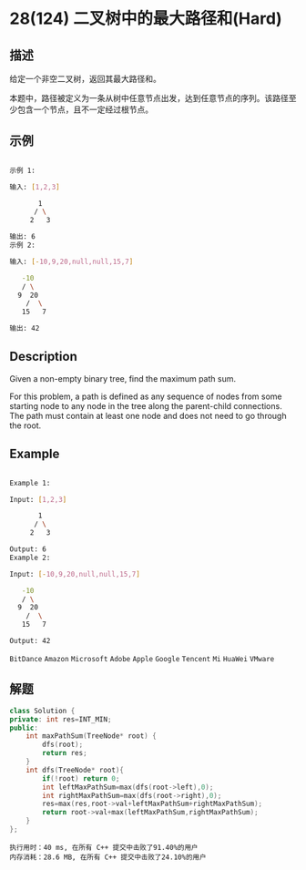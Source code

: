 # 28(124)  二叉树中的最大路径和(Hard)
## 描述

给定一个非空二叉树，返回其最大路径和。

本题中，路径被定义为一条从树中任意节点出发，达到任意节点的序列。该路径至少包含一个节点，且不一定经过根节点。

## 示例

```bash

示例 1:

输入: [1,2,3]

       1
      / \
     2   3

输出: 6
示例 2:

输入: [-10,9,20,null,null,15,7]

   -10
   / \
  9  20
    /  \
   15   7

输出: 42

``` 

## Description

Given a non-empty binary tree, find the maximum path sum.

For this problem, a path is defined as any sequence of nodes from some starting node to any node in the tree along the parent-child connections. The path must contain at least one node and does not need to go through the root.

## Example

```bash

Example 1:

Input: [1,2,3]

       1
      / \
     2   3

Output: 6
Example 2:

Input: [-10,9,20,null,null,15,7]

   -10
   / \
  9  20
    /  \
   15   7

Output: 42

```

`BitDance` `Amazon` `Microsoft` `Adobe` `Apple` `Google` `Tencent` `Mi` `HuaWei` `VMware`

## 解题

```c++
class Solution {
private: int res=INT_MIN;
public:
    int maxPathSum(TreeNode* root) {
        dfs(root);
        return res;
    }
    int dfs(TreeNode* root){
        if(!root) return 0;
        int leftMaxPathSum=max(dfs(root->left),0);
        int rightMaxPathSum=max(dfs(root->right),0);
        res=max(res,root->val+leftMaxPathSum+rightMaxPathSum);
        return root->val+max(leftMaxPathSum,rightMaxPathSum);
    }
};
```

```
执行用时：40 ms, 在所有 C++ 提交中击败了91.40%的用户
内存消耗：28.6 MB, 在所有 C++ 提交中击败了24.10%的用户
```
